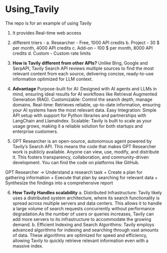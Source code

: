 # Using_Tavily
The repo is for an example of using Tavily

1. It provides Real-time web access
2. different triers - 
   a. Researcher - Free, 1000 API credits
   b. Project - 30 $ per month, 4000 API credits
   c. Add-on - 100 $ per month, 8000 API credits
   d. Custom - Custom rate limits

3. **How is Tavily different from other APIs?** 
Unlike Bing, Google and SerpAPI, Tavily Search API reviews multiple sources to find the most relevant content from each source, delivering concise, ready-to-use information optimized for LLM context.
4. **Advantage**
Purpose-built for AI: Designed with AI agents and LLMs in mind, ensuring ideal results for AI workflows like Retrieval Augmented Generation (RAG).
Customizable: Control the search depth, manage domains.
Real-time: Retrieves reliable, up-to-date information, ensuring your AI systems have the most relevant data.
Easy Integration: Simple API setup with support for Python libraries and partnerships with LangChain and LlamaIndex.
Scalable: Tavily is built to scale as your usage grows, making it a reliable solution for both startups and enterprise customers.
5. GPT Researcher is an open-source, autonomous agent powered by Tavily’s Search API.  This means the code that makes GPT Researcher work is publicly available.  Anyone can view, use, modify, and distribute it. This fosters transparency, collaboration, and community-driven development. You can find the code on platforms like GitHub.

GPT Researcher -> Understand a research task + Create a plan for gathering information + Execute that plan by searching for relevant data + Synthesize the findings into a comprehensive report

6. **How Tavily Handles scalability**
    a. Distributed Infrastructure: Tavily likely uses a distributed system architecture, where its search functionality is spread across multiple servers and data centers. This allows it to handle a large volume of search requests concurrently without performance degradation.As the number of users or queries increases, Tavily can add more servers to its infrastructure to accommodate the growing demand.
    b. Efficient Indexing and Search Algorithms: Tavily employs advanced algorithms for indexing and searching through vast amounts of data. These algorithms are optimized for speed and efficiency, allowing Tavily to quickly retrieve relevant information even with a massive index. 

    

